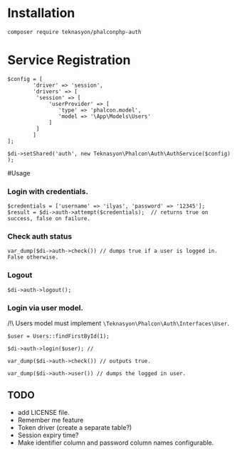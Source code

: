 # Installation

```
composer require teknasyon/phalconphp-auth
```

# Service Registration

```
$config = [
        'driver' => 'session', 
        'drivers' => [
         'session' => [
             'userProvider' => [
                'type' => 'phalcon.model',
                'model => '\App\Models\Users'
             ]
         ]
        ]
];
 
$di->setShared('auth', new Teknasyon\Phalcon\Auth\AuthService($config) );

```

#Usage 

### Login with credentials.
```
$credentials = ['username' => 'ilyas', 'password' => '12345'];
$result = $di->auth->attempt($credentials);  // returns true on success, false on failure. 

```

### Check auth status 
```
var_dump($di->auth->check()) // dumps true if a user is logged in. False otherwise.
```

### Logout
```
$di->auth->logout();
```

### Login via user model.

/!\ Users model must implement `\Teknasyon\Phalcon\Auth\Interfaces\User`. 

```
$user = Users::findFirstById(1);

$di->auth->login($user); // 

var_dump($di->auth->check()) // outputs true. 

var_dump($di->auth->user()) // dumps the logged in user. 

```



## TODO 
- add LICENSE file.
- Remember me feature
- Token driver (create a separate table?)
- Session expiry time? 
- Make identifier column and password column names configurable. 